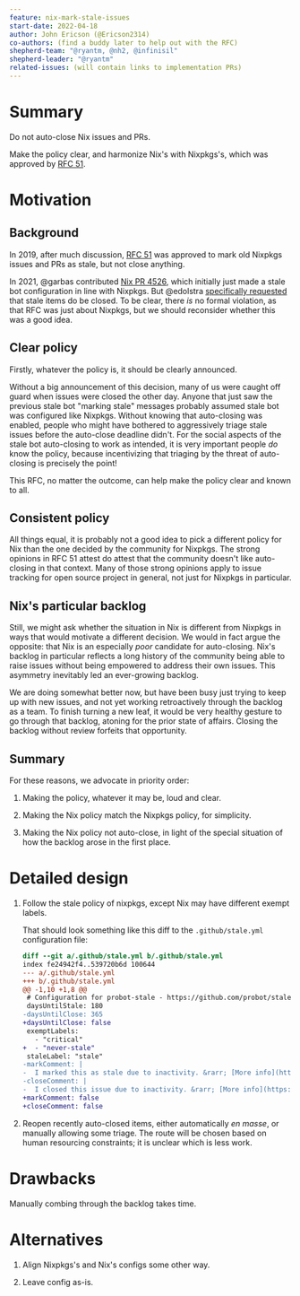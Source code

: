 ```yaml
---
feature: nix-mark-stale-issues
start-date: 2022-04-18
author: John Ericson (@Ericson2314)
co-authors: (find a buddy later to help out with the RFC)
shepherd-team: "@ryantm, @nh2, @infinisil"
shepherd-leader: "@ryantm"
related-issues: (will contain links to implementation PRs)
---
```


# Summary
[summary]: #summary

Do not auto-close Nix issues and PRs.

Make the policy clear, and harmonize Nix's with Nixpkgs's, which was approved by
[RFC 51](https://github.com/NixOS/rfcs/blob/master/rfcs/0051-mark-stale-issues.md).

# Motivation
[motivation]: #motivation

## Background

In 2019, after much discussion,
[RFC 51](https://github.com/NixOS/rfcs/blob/master/rfcs/0051-mark-stale-issues.md) was approved to mark old Nixpkgs issues and PRs as stale,
but not close anything.

In 2021, @garbas contributed [Nix PR 4526](https://github.com/NixOS/nix/pull/4526),
which initially just made a stale bot configuration in line with Nixpkgs.
But @edolstra [specifically requested](https://github.com/NixOS/nix/pull/4526#discussion_r571687438) that stale items do be closed.
To be clear, there *is* no formal violation, as that RFC was just about Nixpkgs, but we should reconsider whether this was a good idea.

## Clear policy

Firstly, whatever the policy is, it should be clearly announced.

Without a big announcement of this decision, many of us were caught off guard when issues were closed the other day.
Anyone that just saw the previous stale bot "marking stale" messages probably assumed stale bot was configured like Nixpkgs.
Without knowing that auto-closing was enabled, people who might have bothered to aggressively triage stale issues before the auto-close deadline didn't.
For the social aspects of the stale bot auto-closing to work as intended, it is very important people *do* know the policy, because incentivizing that triaging by the threat of auto-closing is precisely the point!

This RFC, no matter the outcome, can help make the policy clear and known to all.

## Consistent policy

All things equal, it is probably not a good idea to pick a different policy for Nix than the one decided by the community for Nixpkgs.
The strong opinions in RFC 51 attest do attest that the community doesn't like auto-closing in that context.
Many of those strong opinions apply to issue tracking for open source project in general, not just for Nixpkgs in particular.

## Nix's particular backlog

Still, we might ask whether the situation in Nix is different from Nixpkgs in ways that would motivate a different decision.
We would in fact argue the opposite: that Nix is an especially *poor* candidate for auto-closing.
Nix's backlog in particular reflects a long history of the community being able to raise issues without being empowered to address their own issues.
This asymmetry inevitably led an ever-growing backlog.

We are doing somewhat better now, but have been busy just trying to keep up with new issues, and not yet working retroactively through the backlog as a team.
To finish turning a new leaf, it would be very healthy gesture to go through that backlog, atoning for the prior state of affairs.
Closing the backlog without review forfeits that opportunity.

## Summary

For these reasons, we advocate in priority order:

1. Making the policy, whatever it may be, loud and clear.

2. Making the Nix policy match the Nixpkgs policy, for simplicity.

3. Making the Nix policy not auto-close, in light of the special situation of how the backlog arose in the first place.

# Detailed design
[design]: #detailed-design

1. Follow the stale policy of nixpkgs, except Nix may have different exempt labels.

   That should look something like this diff to the `.github/stale.yml` configuration file:
   ```diff
   diff --git a/.github/stale.yml b/.github/stale.yml
   index fe24942f4..539720b6d 100644
   --- a/.github/stale.yml
   +++ b/.github/stale.yml
   @@ -1,10 +1,8 @@
    # Configuration for probot-stale - https://github.com/probot/stale
    daysUntilStale: 180
   -daysUntilClose: 365
   +daysUntilClose: false
    exemptLabels:
      - "critical"
   +  - "never-stale"
    staleLabel: "stale"
   -markComment: |
   -  I marked this as stale due to inactivity. &rarr; [More info](https://github.com/NixOS/nix/blob/master/.github/STALE-BOT.md)
   -closeComment: |
   -  I closed this issue due to inactivity. &rarr; [More info](https://github.com/NixOS/nix/blob/master/.github/STALE-BOT.md)
   +markComment: false
   +closeComment: false
   ```

2. Reopen recently auto-closed items, either automatically *en masse*, or manually allowing some triage.
   The route will be chosen based on human resourcing constraints; it is unclear which is less work.

# Drawbacks
[drawbacks]: #drawbacks

Manually combing through the backlog takes time.

# Alternatives
[alternatives]: #alternatives

1. Align Nixpkgs's and Nix's configs some other way.

2. Leave config as-is.
